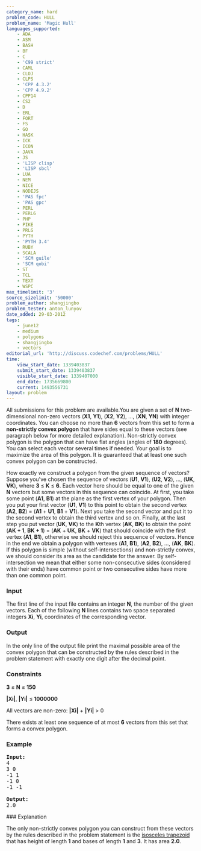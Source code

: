 ```yaml
---
category_name: hard
problem_code: HULL
problem_name: 'Magic Hull'
languages_supported:
    - ADA
    - ASM
    - BASH
    - BF
    - C
    - 'C99 strict'
    - CAML
    - CLOJ
    - CLPS
    - 'CPP 4.3.2'
    - 'CPP 4.9.2'
    - CPP14
    - CS2
    - D
    - ERL
    - FORT
    - FS
    - GO
    - HASK
    - ICK
    - ICON
    - JAVA
    - JS
    - 'LISP clisp'
    - 'LISP sbcl'
    - LUA
    - NEM
    - NICE
    - NODEJS
    - 'PAS fpc'
    - 'PAS gpc'
    - PERL
    - PERL6
    - PHP
    - PIKE
    - PRLG
    - PYTH
    - 'PYTH 3.4'
    - RUBY
    - SCALA
    - 'SCM guile'
    - 'SCM qobi'
    - ST
    - TCL
    - TEXT
    - WSPC
max_timelimit: '3'
source_sizelimit: '50000'
problem_author: shangjingbo
problem_tester: anton_lunyov
date_added: 29-03-2012
tags:
    - june12
    - medium
    - polygons
    - shangjingbo
    - vectors
editorial_url: 'http://discuss.codechef.com/problems/HULL'
time:
    view_start_date: 1339403837
    submit_start_date: 1339403837
    visible_start_date: 1339407000
    end_date: 1735669800
    current: 1493556731
layout: problem
---
```

All submissions for this problem are available.You are given a set of **N** two-dimensional non-zero vectors (**X1**, **Y1**), (**X2**, **Y2**), ..., (**XN**, **YN**) with integer coordinates. You can choose no more than **6** vectors from this set to form a **non-strictly convex polygon** that have sides equal to these vectors (see paragraph below for more detailed explanation). Non-strictly convex polygon is the polygon that can have flat angles (angles of **180** degrees). You can select each vector several times if needed. Your goal is to maximize the area of this polygon. It is guaranteed that at least one such convex polygon can be constructed.

How exactly we construct a polygon from the given sequence of vectors? Suppose you've chosen the sequence of vectors (**U1**, **V1**), (**U2**, **V2**), ..., (**UK**, **VK**), where **3** ≤ **K** ≤ **6**. Each vector here should be equal to one of the given **N** vectors but some vectors in this sequence can coincide. At first, you take some point (**A1**, **B1**) at the plane as the first vertex of your polygon. Then you put your first vector (**U1**, **V1**) to this point to obtain the second vertex (**A2**, **B2**) = (**A1** + **U1**, **B1** + **V1**). Next you take the second vector and put it to the second vertex to obtain the third vertex and so on. Finally, at the last step you put vector (**UK**, **VK**) to the **K**th vertex (**AK**, **BK**) to obtain the point (**AK + 1**, **BK + 1**) = (**AK** + **UK**, **BK** + **VK**) that should coincide with the first vertex (**A1**, **B1**), otherwise we should reject this sequence of vectors. Hence in the end we obtain a polygon with vertexes (**A1**, **B1**), (**A2**, **B2**), ..., (**AK**, **BK**). If this polygon is simple (without self-intersections) and non-strictly convex, we should consider its area as the candidate for the answer. By self-intersection we mean that either some non-consecutive sides (considered with their ends) have common point or two consecutive sides have more than one common point.

### Input

The first line of the input file contains an integer **N**, the number of the given vectors. Each of the following **N** lines contains two space separated integers **Xi**, **Yi**, coordinates of the corresponding vector.

### Output

In the only line of the output file print the maximal possible area of the convex polygon that can be constructed by the rules described in the problem statement with exactly one digit after the decimal point.

### Constraints

**3** ≤ **N** ≤ **150**

**|Xi|**, **|Yi|** ≤ **1000000**

All vectors are non-zero: **|Xi|** + **|Yi|** > 0

There exists at least one sequence of at most **6** vectors from this set that forms a convex polygon.

### Example

<pre>
<b>Input:</b>
4
3 0
-1 1
-1 0
-1 -1

<b>Output:</b>
2.0
</pre>### Explanation

The only non-strictly convex polygon you can construct from these vectors by the rules described in the problem statement is the [isosceles trapezoid](http://en.wikipedia.org/wiki/Isosceles_trapezoid) that has height of length **1** and bases of length **1** and **3**. It has area **2.0**.
